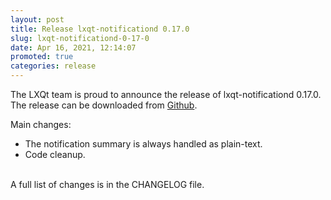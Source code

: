 ```yaml
---
layout: post
title: Release lxqt-notificationd 0.17.0
slug: lxqt-notificationd-0-17-0
date: Apr 16, 2021, 12:14:07
promoted: true
categories: release
---
```

The LXQt team is proud to announce the release of lxqt-notificationd 0.17.0.
The release can be downloaded from [Github](https://github.com/lxqt/lxqt-notificationd/releases).

Main changes:


 * The notification summary is always handled as plain-text.
 * Code cleanup.


<br/>
A full list of changes is in the CHANGELOG file.
<br/>
